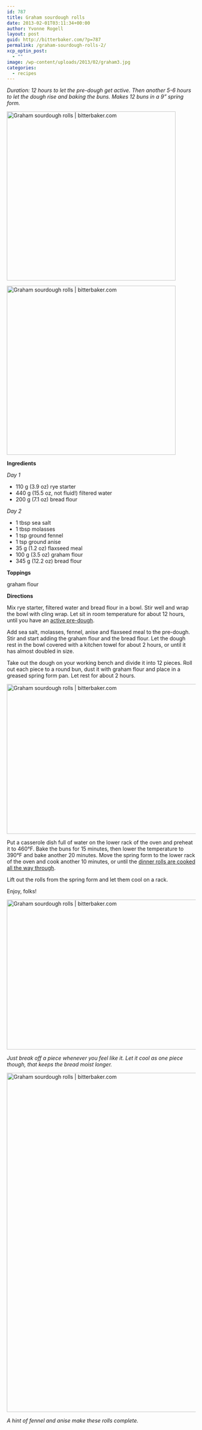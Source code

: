```yaml
---
id: 787
title: Graham sourdough rolls
date: 2013-02-01T03:11:34+00:00
author: Yvonne Rogell
layout: post
guid: http://bitterbaker.com/?p=787
permalink: /graham-sourdough-rolls-2/
xcp_optin_post:
  - ""
image: /wp-content/uploads/2013/02/graham3.jpg
categories:
  - recipes
---
```

_Duration: 12 hours to let the pre-dough get active. Then another 5-6 hours to let the dough rise and baking the buns. Makes 12 buns in a 9” spring form._

<p class="recipe-icon">
  <img class="recipe-icon alignright pinthis" title="Graham sourdough rolls | bitterbaker.com" alt="Graham sourdough rolls | bitterbaker.com" src="http://bitterbaker.com/images/graham2-mini.jpg" width="450" />
</p>

<p class="">
  <img class=" alignright pinthis" title="Graham sourdough rolls | bitterbaker.com" alt="Graham sourdough rolls | bitterbaker.com" src="http://bitterbaker.com/images/graham2.jpg" width="450" />
</p>

**Ingredients**
  
_Day 1_

  * 110 g (3.9 oz) rye starter
  * 440 g (15.5 oz, not fluid!) filtered water
  * 200 g (7.1 oz) bread flour

_Day 2_

  * 1 tbsp sea salt
  * 1 tbsp molasses
  * 1 tsp ground fennel
  * 1 tsp ground anise
  * 35 g (1.2 oz) flaxseed meal
  * 100 g (3.5 oz) graham flour
  * 345 g (12.2 oz) bread flour

**Toppings**
  
graham flour

**Directions**
  
Mix rye starter, filtered water and bread flour in a bowl. Stir well and wrap the bowl with cling wrap. Let sit in room temperature for about 12 hours, until you have an <a title="What an active pre-dough looks like" href="/what-an-active-pre-dough-looks-like/" target="_blank">active pre-dough</a>.
  
Add sea salt, molasses, fennel, anise and flaxseed meal to the pre-dough. Stir and start adding the graham flour and the bread flour. Let the dough rest in the bowl covered with a kitchen towel for about 2 hours, or until it has almost doubled in size.

Take out the dough on your working bench and divide it into 12 pieces. Roll out each piece to a round bun, dust it with graham flour and place in a greased spring form pan. Let rest for about 2 hours.

<img class="pinthis" title="Graham sourdough rolls | bitterbaker.com" alt="Graham sourdough rolls | bitterbaker.com" src="http://bitterbaker.com/images/grahamrising.jpg" width="600" height="399" />

Put a casserole dish full of water on the lower rack of the oven and preheat it to 460°F. Bake the buns for 15 minutes, then lower the temperature to 390°F and bake another 20 minutes. Move the spring form to the lower rack of the oven and cook another 10 minutes, or until the <a title="Knock, knock. Who can tell me when my bread is done?" href="/how-to-know-when-the-bread-is-done/" target="_blank">dinner rolls are cooked all the way through</a>.

Lift out the rolls from the spring form and let them cool on a rack.

Enjoy, folks!

<img class="pinthis" title="Graham sourdough rolls | bitterbaker.com" alt="Graham sourdough rolls | bitterbaker.com" src="http://bitterbaker.com/images/graham3.jpg" width="600" height="399" />
  
_Just break off a piece whenever you feel like it. Let it cool as one piece though, that keeps the bread moist longer._ 

<img class="pinthis" title="Graham sourdough rolls | bitterbaker.com" alt="Graham sourdough rolls | bitterbaker.com" src="http://bitterbaker.com/images/graham1.jpg" width="600" height="903" />
  
_A hint of fennel and anise make these rolls complete._